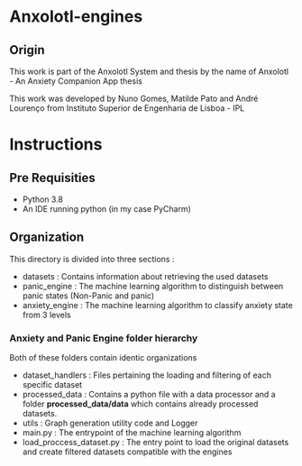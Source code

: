 # Anxolotl-engines
## Origin

This work is part of the Anxolotl System and thesis by the name of
Anxolotl - An Anxiety Companion App thesis

This work was developed by Nuno Gomes, Matilde Pato and André Lourenço from Instituto Superior de Engenharia de Lisboa - IPL

# Instructions

## Pre Requisities

- Python 3.8
- An IDE running python (in my case PyCharm)

## Organization

This directory is divided into three sections :

- datasets : Contains information about retrieving the used datasets
- panic_engine : The machine learning algorithm to distinguish between panic states (Non-Panic and panic)
- anxiety_engine : The machine learning algorithm to classify anxiety state from 3 levels

### Anxiety and Panic Engine folder hierarchy

Both of these folders contain identic organizations
- dataset_handlers : Files pertaining the loading and filtering of each specific dataset
- processed_data : Contains a python file with a data processor and a folder **processed_data/data** which contains already processed datasets.
- utils : Graph generation utility code and Logger
- main.py : The entrypoint of the machine learning algorithm
- load_proccess_dataset.py : The entry point to load the original datasets and create filtered datasets compatible with the engines